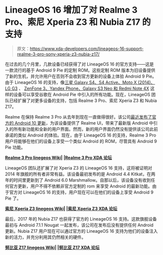 # LineageOS 16 增加了对 Realme 3 Pro、索尼 Xperia Z3 和 Nubia Z17 的支持

> 原文：<https://www.xda-developers.com/lineageos-16-support-realme-3-pro-sony-xperia-z3-nubia-z17/>

在过去的几个月里，几款设备已经获得了对 LineageOS 16 的官方支持——这是一款流行的基于 Android 9 Pie 的定制 ROM。这些定制 ROM 版本为旧设备提供了新的生机，并允许用户在否则不会收到官方更新的设备上体验 Android 9 Pie。由于 LineageOS 16 的支持，像[三星 Galaxy S4、S4 Active、Moto X (2014)、LG G3](https://www.xda-developers.com/lineageos-16-2014-moto-x-lg-g3-samsung-galaxy-tab-s5e/) 、 [ZenFone 3、Yandex Phone、Galaxy S3 Neo 和 Redmi Note 4X](https://www.xda-developers.com/lineageos-16-arrives-officially-asus-zenfone-max-pro-m2-zenfone-3-yandex-phone-galaxy-s3-neo-xiaomi-redmi-note-4x-xperia-z3-compact-moto-g7/) 这样的设备可以享受谷歌在 Android Pie 中引入的所有功能。现在，LineageOS 团队已经扩展了对更多设备的支持，包括 Realme 3 Pro、索尼 Xperia Z3 和 Nubia Z17。

Realme 在保持 Realme 3 Pro 从去年到现在一直做得很好。该公司[最近发布了官方的 Android 10 更新](https://www.xda-developers.com/download-realme-3-pro-receives-android-10-update-realme-ui/)，为该设备提供了 Realme UI，带来了最新版 Android 中引入的所有新功能和全新的用户界面。然而，新的用户界面仍然没有提供该公司此前承诺的类似 Android 的体验。现在，由于 LineageOS 16 的支持，Realme 3 Pro 用户将能够在他们的设备上享受一个类似 Android 的 ROM，尽管具有 Android 9 Pie 功能。

**[Realme 3 Pro linegeos Wiki](https://wiki.lineageos.org/devices/RMX1851)| |[Realme 3 Pro XDA 论坛](https://forum.xda-developers.com/realme-3-pro)**

LineageOS 团队还扩展了对 Xperia Z3 的 LineageOS 16 支持，这将被证明对 2014 年旗舰的所有者非常有益。该设备最初发布的是 Android 4.4 Kitkat，在两年的时间里更新到了 Android 6.0 Marshmallow。自那以后，该设备没有收到任何官方更新，用户不得不依赖非官方定制的 rom 来享受 Android 的最新功能。由于官方对 LineageOS 16 的支持，用户现在可以在他们的设备上享受 Android 9 Pie 了。

**[索尼 Xperia Z3 linegeos Wiki](https://wiki.lineageos.org/devices/z3)| |[索尼 Xperia Z3 XDA 论坛](https://forum.xda-developers.com/z3)**

最后，2017 年的 Nubia Z17 也获得了官方的 LineageOS 16 支持。这款旗舰设备最初与 Android 7.1.1 Nougat 一起发布，该公司在发布后没有提供任何 Android 更新。Nubia Z17 用户现在可以通过官方的 LineageOS 16 支持为他们的设备注入新的活力，并充分利用其仍然相关的硬件。

**[努比亚 Z17 linegeos Wiki](https://wiki.lineageos.org/devices/nx563j)| |[努比亚 Z17 XDA 论坛](https://forum.xda-developers.com/nubia-z17)**